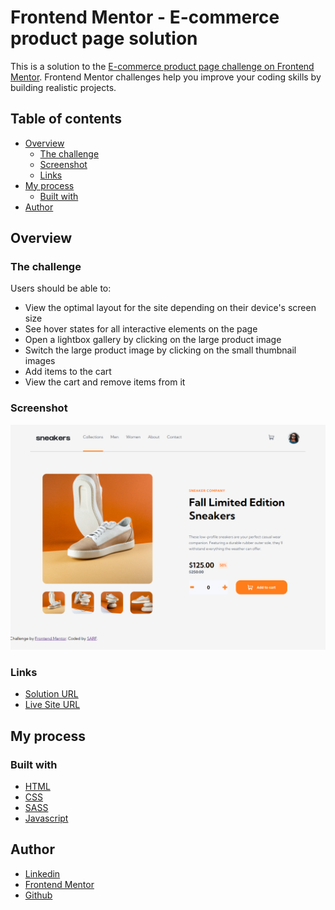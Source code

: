 # Frontend Mentor - E-commerce product page solution

This is a solution to the [E-commerce product page challenge on Frontend Mentor](https://www.frontendmentor.io/challenges/ecommerce-product-page-UPsZ9MJp6). Frontend Mentor challenges help you improve your coding skills by building realistic projects.

## Table of contents

- [Overview](#overview)
  - [The challenge](#the-challenge)
  - [Screenshot](#screenshot)
  - [Links](#links)
- [My process](#my-process)
  - [Built with](#built-with)
- [Author](#author)

## Overview

### The challenge

Users should be able to:

- View the optimal layout for the site depending on their device's screen size
- See hover states for all interactive elements on the page
- Open a lightbox gallery by clicking on the large product image
- Switch the large product image by clicking on the small thumbnail images
- Add items to the cart
- View the cart and remove items from it

### Screenshot

![](./images/screenshot.png)

### Links

- [Solution URL](https://abisol-2711.github.io/Day62/)
- [Live Site URL](https://abisol-2711.github.io/Day62/)

## My process

### Built with

- [HTML](https://developer.mozilla.org/en-US/docs/Web/HTML)
- [CSS](https://developer.mozilla.org/en-US/docs/Web/CSS)
- [SASS](https://sass-lang.com/documentation/)
- [Javascript](https://developer.mozilla.org/en-US/docs/Web/JavaScript)



## Author

- [Linkedin](https://www.linkedin.com/in/sol-r%C3%A1zuri-fullstackdeveloper/)
- [Frontend Mentor](https://www.frontendmentor.io/profile/Abisol-2711)
- [Github](https://github.com/Abisol-2711)

